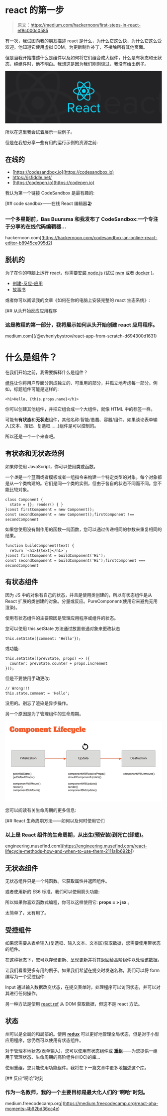 # react 的第一步

> 原文：<https://medium.com/hackernoon/first-steps-in-react-ef8c000c0585>

有一次，我试图向我的朋友描述 react 是什么，为什么它这么快，为什么它这么受欢迎。他知道它使用虚拟 DOM，为更新制作补丁，不接触所有其他页面。

但是当我开始描述什么是组件以及如何将它们组合成大组件，什么是有状态和无状态，纯组件时，他不明白。我想这是因为我们刚刚谈过，我没有给出例子。

![](img/607d5da03ff3a2bca008a05b1d774854.png)

所以在这里我会试着展示一些例子。

但是在我想分享一些有用的运行示例的资源之前:

## 在线的

*   [https://codesandbox.io](https://codesandbox.io)
*   https://jsfiddle.net/
*   [https://codepen.io](https://codepen.io)

我认为第一个链接 CodeSandbox 是最有趣的:

[](https://hackernoon.com/codesandbox-an-online-react-editor-b8945ce095d2) [## code sandbox——在线 React 编辑器🏖

### 一个多星期前，Bas Buursma 和我发布了 CodeSandbox:一个专注于分享的在线代码编辑器…

hackernoon.com](https://hackernoon.com/codesandbox-an-online-react-editor-b8945ce095d2) 

## 脱机的

为了在你的电脑上运行 react，你需要[安装 node.js](https://nodejs.org/uk/download/package-manager/) (试试 [nvm](https://github.com/creationix/nvm) 或者 [docker](https://hackernoon.com/making-right-things-using-docker-7296cf0f6c6e) )。

*   [创建-反应-应用](https://github.com/facebookincubator/create-react-app)
*   [故事书](https://storybook.js.org/)

或者你可以阅读我的文章《如何在你的电脑上安装完整的 react 生态系统》:

[](/@evheniybystrov/react-app-from-scratch-d694300d1631) [## 从头开始反应应用程序

### 这是教程的第一部分，我将展示如何从头开始创建 react 应用程序。

medium.com](/@evheniybystrov/react-app-from-scratch-d694300d1631) 

# 什么是组件？

在我们开始之前，我需要解释什么是组件？

[组件](https://reactjs.org/docs/components-and-props.html)让你将用户界面分割成独立的、可重用的部分，并孤立地考虑每一部分。例如，标题组件可能是这样的:

```
<h1>Hello, {this.props.name}</h1>
```

你可以创建其他组件，并把它组合成一个大组件，就像 HTML 中的标签一样。

可能有**有状态**和**无状态**组件，其他名称:智能/愚蠢、容器/组件。如果谈论表单输入(文本、按钮、复选框……)组件是可以控制的。

所以还是一个一个来查吧。

## 有状态和无状态范例

如果你使用 JavaScript，你可以使用类或函数。

一个*类*是一个蓝图或者模板或者一组指令来构建一个特定类型的对象。每个对象都是从一个类构建的。它们是同一个类的实例，但由于各自的状态不同而不同。您不能比较对象。

```
class Component {
  state = {}; render() { }
}const firstComponent = new Component();
const secondComponent = new Component();firstComponent !== secondComponent
```

如果您使用没有副作用的函数—纯函数，您可以通过传递相同的参数来重复相同的结果。

```
function buildComponent(text) {
  return `<h1>${text}</h1>`;
}const firstComponent = buildComponent('Hi');
const secondComponent = buildComponent('Hi');firstComponent === secondComponent
```

## 有状态组件

因为 JS 中的对象有自己的状态，并且是使用类创建的，所以有状态组件是从 React 扩展的类创建的对象。分量或反应。PureComponent(使用它来避免无用渲染)。

使用有状态组件的主要原因是管理应用程序或组件的状态。

您可以使用 this.setState 方法通过放置普通对象来更改状态

```
this.setState({comment: 'Hello'});
```

或功能:

```
this.setState((prevState, props) => ({
  counter: prevState.counter + props.increment
}));
```

但是不要使用手动更改:

```
// Wrong!!!
this.state.comment = 'Hello';
```

没用的。别忘了渲染是异步操作。

另一个原因是为了管理组件的生命周期。

![](img/6e4109b5f3c42328a54c6df632c9c7ae.png)

您可以阅读有关生命周期的更多信息:

[](https://engineering.musefind.com/react-lifecycle-methods-how-and-when-to-use-them-2111a1b692b1) [## React 生命周期方法——如何以及何时使用它们

### 以上是 React 组件的生命周期，从出生(预安装)到死亡(卸载)。

engineering.musefind.com](https://engineering.musefind.com/react-lifecycle-methods-how-and-when-to-use-them-2111a1b692b1) 

## 无状态组件

无状态组件只是一个纯函数。它获取属性并返回组件。

或者使用新的 ES6 标准，我们可以使用箭头功能:

所以如果你喜欢函数式编程，你可以这样使用它: **props = > jsx** 。

太简单了，太有用了。

## 受控组件

如果您需要从表单输入(复选框、输入文本、文本区)获取数据，您需要使用带状态的组件。

在这种状态下，您可以存储更新、呈现更新并将其返回给高阶组件以处理该数据。

让我们看看更多有用的例子。如果我们希望在提交时发送名称，我们可以将 form 编写为一个受控组件:

Input 通过输入数据改变状态，在提交表单时，处理程序可以访问状态，并可以对其进行任何操作。

另一种方法是使用 [react ref](https://reactjs.org/docs/refs-and-the-dom.html) 从 DOM 获取数据，但这不是 react 方法。

## 状态

州可以是全局的和局部的。使用 [**redux**](https://redux.js.org/docs/introduction/) 可以更好地管理全局状态，但是对于小型应用程序，您仍然可以使用有状态组件。

对于管理本地状态(表单输入)，您可以使用有状态组件或 [**重组**](https://github.com/acdlite/recompose)——为您提供一组用于管理状态、生命周期的高阶组件(HOC)的库...

使用重组，您只能使用功能组件。我将在下一篇文章中更多地描述这个库。

 [## 反应“啊哈”时刻

### 作为一名教师，我的一个主要目标是最大化人们的“啊哈”时刻。

medium.freecodecamp.org](https://medium.freecodecamp.org/react-aha-moments-4b92bd36cc4e)